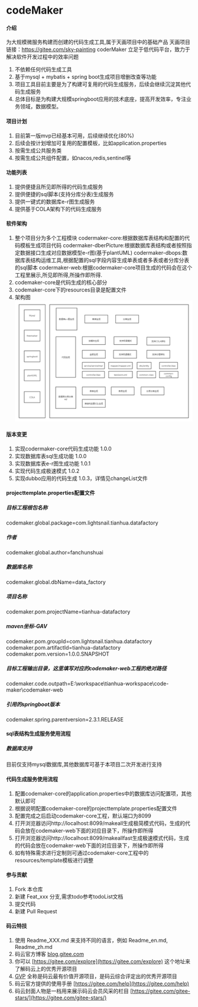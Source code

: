 # codeMaker

#### 介绍
为大规模微服务构建而创建的代码生成工具,属于天画项目中的基础产品
天画项目链接：https://gitee.com/sky-painting
coderMaker 立足于低代码平台，致力于解决软件开发过程中的效率问题
1.  不依赖任何代码生成工具
2.  基于mysql + mybatis + spring boot生成项目增删改查等功能
3.  项目工具目前主要是为了构建可复用的代码生成服务，后续会继续沉淀其他代码生成服务
4.  总体目标是为构建大规模springboot应用的技术底座，提高开发效率，专注业务领域，数据模型。

#### 项目计划
1.  目前第一版mvp已经基本可用，后续继续优化(80%)
2.  后续会按计划增加可复用的配置模板，比如application.properties
3.  按需生成公共服务类
4.  按需生成公共组件配置，如nacos,redis,sentinel等

#### 功能列表
1.  提供便捷且所见即所得的代码生成服务
2.  提供便捷的sql脚本(支持分库分表)生成服务
3.  提供一键式的数据库e-r图生成服务
4.  提供基于COLA架构下的代码生成服务
#### 软件架构
1.  整个项目分为多个工程模块
codermaker-core:根据数据库表结构和配置的代码模板生成项目代码
codermaker-dberPicture:根据数据库表结构或者按照指定数据接口生成对应数据模型e-r图(基于plantUML)
codermaker-dbops:数据库表结构运维工具,根据配置的sql字段内容生成单表或者多表或者分库分表的sql脚本
codermaker-web:根据codermaker-core项目生成的代码会在这个工程里展示,所见即所得,所操作即所得.
2.  codemaker-core是代码生成的核心部分
3.  codemaker-core下的resources目录是配置文件
4.  架构图
![image](doc/img/天画-低代码平台(codeMaker).png) 

#### 版本变更

1.  实现codermaker-core代码生成功能 1.0.0
2.  实现数据库表sql生成功能 1.0.0
3.  实现数据库表e-r图生成功能 1.0.1
4.  实现代码生成极速模式  1.0.2
5.  实现dubbo应用的代码生成  1.0.3，详情见changeList文件

####  projecttemplate.properties配置文件
#####  目标工程根包名称
codemaker.global.package=com.lightsnail.tianhua.datafactory
#####  作者
codemaker.global.author=fanchunshuai
#####  数据库名称
codemaker.global.dbName=data_factory
#####  项目名称
codemaker.pom.projectName=tianhua-datafactory
#####  maven坐标-GAV
codemaker.pom.groupId=com.lightsnail.tianhua.datafactory
codemaker.pom.artifactId=tianhua-datafactory
codemaker.pom.version=1.0.0.SNAPSHOT
#####  目标工程输出目录，这里填写对应的codemaker-web工程的绝对路径
codemaker.code.outpath=E:\\workspace\\tianhua-workspace\\code-maker\\codemaker-web
#####  引用的springboot版本
codemaker.spring.parentversion=2.3.1.RELEASE


#### sql表结构生成服务使用流程
##### 数据库支持
目前仅支持mysql数据库,其他数据库可基于本项目二次开发进行支持

#### 代码生成服务使用流程

1.  配置codemaker-core的application.properties中的数据库访问配置项，其他默认即可
2.  根据说明配置codemaker-core的projecttemplate.properties配置文件
3.  配置完成之后启动codemaker-core工程，默认端口为8099
4.  打开浏览器访问http://localhost:8099/makeall生成极简模式代码，生成的代码会放在codemaker-web下面的对应目录下，所操作即所得
5.  打开浏览器访问http://localhost:8099/makeallfast生成极速模式代码，生成的代码会放在codemaker-web下面的对应目录下，所操作即所得
6.  如有特殊需求进行定制则可通过codemaker-core工程中的resources/template模板进行调整

#### 参与贡献

1.  Fork 本仓库
2.  新建 Feat_xxx 分支,需求todo参考todoList文档
3.  提交代码
4.  新建 Pull Request


#### 码云特技

1.  使用 Readme\_XXX.md 来支持不同的语言，例如 Readme\_en.md, Readme\_zh.md
2.  码云官方博客 [blog.gitee.com](https://blog.gitee.com)
3.  你可以 [https://gitee.com/explore](https://gitee.com/explore) 这个地址来了解码云上的优秀开源项目
4.  [GVP](https://gitee.com/gvp) 全称是码云最有价值开源项目，是码云综合评定出的优秀开源项目
5.  码云官方提供的使用手册 [https://gitee.com/help](https://gitee.com/help)
6.  码云封面人物是一档用来展示码云会员风采的栏目 [https://gitee.com/gitee-stars/](https://gitee.com/gitee-stars/)